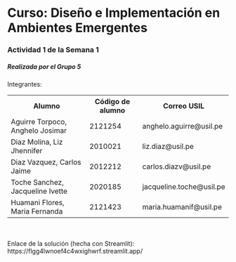 <h1>Curso: Diseño e Implementación en Ambientes Emergentes</h1>
<h3>Actividad 1 de la Semana 1</h3>
<h5>Realizada por el Grupo 5</h5>
Integrantes:
<table>
  <tr>
    <th>Alumno</th>
    <th>Código de alumno</th>
    <th>Correo USIL</th>
  </tr>
  <tr>
    <td>Aguirre Torpoco, Anghelo Josimar</td>
    <td>2121254</td>
    <td>anghelo.aguirre@usil.pe</td>
  </tr>
  <tr>
    <td>Diaz Molina, Liz Jhennifer</td>
    <td>2010021</td>
    <td>liz.diaz@usil.pe</td>
  </tr>
  <tr>
    <td>Diaz Vazquez, Carlos Jaime</td>
    <td>2012212</td>
    <td>carlos.diazv@usil.pe</td>
  </tr>
  <tr>
    <td>Toche Sanchez, Jacqueline Ivette</td>
    <td>2020185</td>
    <td>jacqueline.toche@usil.pe</td>
  </tr>
  <tr>
    <td>Huamani Flores, Maria Fernanda</td>
    <td>2121423</td>
    <td>maria.huamanif@usil.pe</td>
  </tr>
</table>
<br><br>
Enlace de la solución (hecha con Streamlit): https://flgg4lwnoef4c4wxighwrf.streamlit.app/
